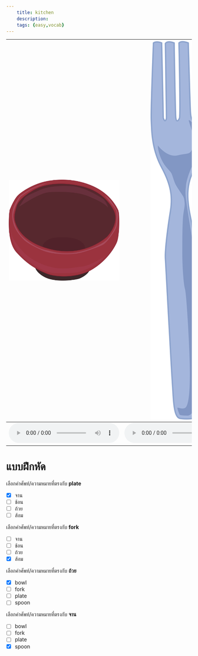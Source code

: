 ```yaml
---
    title: kitchen
    description: 
    tags: {easy,vocab}
---
```


<div class="carrousel">

|![](/media/img/kitchen/bowl.svg)|![](/media/img/kitchen/fork.svg)|![](/media/img/kitchen/spoon.svg)|![](/media/img/kitchen/plate.svg)|
|-------------------------------|-------------------------------|-------------------------------|-------------------------------|
|![](/media/audio/bowl.mp3)|![](/media/audio/fork.mp3)|![](/media/audio/spoon.mp3)|![](/media/audio/plate.mp3)|

</div>



# แบบฝึกหัด


 เลือกคำศัพท์/ความหมายที่ตรงกับ **plate**
 - [x] จาน
 - [ ] ช้อน
 - [ ] ถ้วย
 - [ ] ส้อม

 เลือกคำศัพท์/ความหมายที่ตรงกับ **fork**
 - [ ] จาน
 - [ ] ช้อน
 - [ ] ถ้วย
 - [x] ส้อม

 เลือกคำศัพท์/ความหมายที่ตรงกับ **ถ้วย**
 - [x] bowl
 - [ ] fork
 - [ ] plate
 - [ ] spoon

 เลือกคำศัพท์/ความหมายที่ตรงกับ **จาน**
 - [ ] bowl
 - [ ] fork
 - [ ] plate
 - [x] spoon
